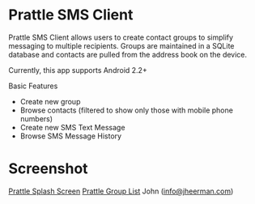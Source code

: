 Prattle SMS Client
=======================

Prattle SMS Client allows users to create contact groups to simplify messaging
to multiple recipients.  Groups are maintained in a SQLite database
and contacts are pulled from the address book on the device.

Currently, this app supports Android 2.2+

Basic Features

  * Create new group
  * Browse contacts (filtered to show only those with mobile phone numbers)
  * Create new SMS Text Message
  * Browse SMS Message History

Screenshot
=======================
[Prattle Splash Screen](https://github.com/jheerman/Prattle/raw/master/docs/screenshots/device_splash.png)
[Prattle Group List](https://github.com/jheerman/Prattle/raw/master/docs/screenshots/device_groups.png)
John (info@jheerman.com)
